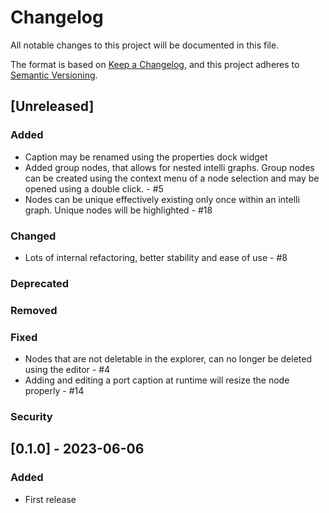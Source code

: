 # Changelog
All notable changes to this project will be documented in this file.

The format is based on [Keep a Changelog](https://keepachangelog.com/en/1.0.0/),
and this project adheres to [Semantic Versioning](https://semver.org/spec/v2.0.0.html).

## [Unreleased]
### Added
- Caption may be renamed using the properties dock widget
- Added group nodes, that allows for nested intelli graphs. Group nodes can be created using the context menu of a node selection and may be opened using a double click. - #5
- Nodes can be unique effectively existing only once within an intelli graph. Unique nodes will be highlighted - #18

### Changed
- Lots of internal refactoring, better stability and ease of use - #8

### Deprecated
### Removed
### Fixed
- Nodes that are not deletable in the explorer, can no longer be deleted using the editor - #4
- Adding and editing a port caption at runtime will resize the node properly - #14

### Security

## [0.1.0] - 2023-06-06
### Added
 - First release
